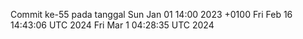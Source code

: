 Commit ke-55 pada tanggal Sun Jan 01 14:00 2023 +0100
Fri Feb 16 14:43:06 UTC 2024
Fri Mar  1 04:28:35 UTC 2024
